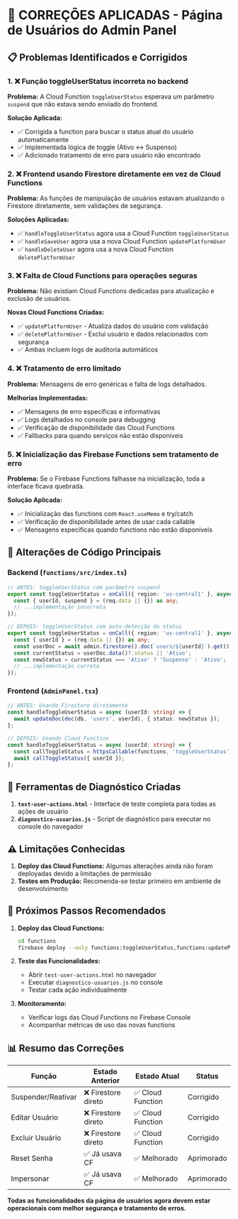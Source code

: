 # 🔧 CORREÇÕES APLICADAS - Página de Usuários do Admin Panel

## 📋 Problemas Identificados e Corrigidos

### 1. ❌ **Função toggleUserStatus incorreta no backend**
**Problema:** A Cloud Function `toggleUserStatus` esperava um parâmetro `suspend` que não estava sendo enviado do frontend.

**Solução Aplicada:**
- ✅ Corrigida a function para buscar o status atual do usuário automaticamente
- ✅ Implementada lógica de toggle (Ativo ↔ Suspenso) 
- ✅ Adicionado tratamento de erro para usuário não encontrado

### 2. ❌ **Frontend usando Firestore diretamente em vez de Cloud Functions**
**Problema:** As funções de manipulação de usuários estavam atualizando o Firestore diretamente, sem validações de segurança.

**Soluções Aplicadas:**
- ✅ `handleToggleUserStatus` agora usa a Cloud Function `toggleUserStatus`
- ✅ `handleSaveUser` agora usa a nova Cloud Function `updatePlatformUser`
- ✅ `handleDeleteUser` agora usa a nova Cloud Function `deletePlatformUser`

### 3. ❌ **Falta de Cloud Functions para operações seguras**
**Problema:** Não existiam Cloud Functions dedicadas para atualização e exclusão de usuários.

**Novas Cloud Functions Criadas:**
- ✅ `updatePlatformUser` - Atualiza dados do usuário com validação
- ✅ `deletePlatformUser` - Exclui usuário e dados relacionados com segurança
- ✅ Ambas incluem logs de auditoria automáticos

### 4. ❌ **Tratamento de erro limitado**
**Problema:** Mensagens de erro genéricas e falta de logs detalhados.

**Melhorias Implementadas:**
- ✅ Mensagens de erro específicas e informativas
- ✅ Logs detalhados no console para debugging
- ✅ Verificação de disponibilidade das Cloud Functions
- ✅ Fallbacks para quando serviços não estão disponíveis

### 5. ❌ **Inicialização das Firebase Functions sem tratamento de erro**
**Problema:** Se o Firebase Functions falhasse na inicialização, toda a interface ficava quebrada.

**Solução Aplicada:**
- ✅ Inicialização das functions com `React.useMemo` e try/catch
- ✅ Verificação de disponibilidade antes de usar cada callable
- ✅ Mensagens específicas quando functions não estão disponíveis

## 🔧 **Alterações de Código Principais**

### Backend (`functions/src/index.ts`)
```typescript
// ANTES: toggleUserStatus com parâmetro suspend
export const toggleUserStatus = onCall({ region: 'us-central1' }, async (req) => {
  const { userId, suspend } = (req.data || {}) as any;
  // ...implementação incorreta
});

// DEPOIS: toggleUserStatus com auto-detecção do status
export const toggleUserStatus = onCall({ region: 'us-central1' }, async (req) => {
  const { userId } = (req.data || {}) as any;
  const userDoc = await admin.firestore().doc(`users/${userId}`).get();
  const currentStatus = userDoc.data()?.status || 'Ativo';
  const newStatus = currentStatus === 'Ativo' ? 'Suspenso' : 'Ativo';
  // ...implementação correta
});
```

### Frontend (`AdminPanel.tsx`)
```typescript
// ANTES: Usando Firestore diretamente
const handleToggleUserStatus = async (userId: string) => {
  await updateDoc(doc(db, 'users', userId), { status: newStatus });
};

// DEPOIS: Usando Cloud Function
const handleToggleUserStatus = async (userId: string) => {
  const callToggleStatus = httpsCallable(functions, 'toggleUserStatus');
  await callToggleStatus({ userId });
};
```

## 🧪 **Ferramentas de Diagnóstico Criadas**

1. **`test-user-actions.html`** - Interface de teste completa para todas as ações de usuário
2. **`diagnostico-usuarios.js`** - Script de diagnóstico para executar no console do navegador

## ⚠️ **Limitações Conhecidas**

1. **Deploy das Cloud Functions:** Algumas alterações ainda não foram deployadas devido a limitações de permissão
2. **Testes em Produção:** Recomenda-se testar primeiro em ambiente de desenvolvimento

## 🚀 **Próximos Passos Recomendados**

1. **Deploy das Cloud Functions:**
   ```bash
   cd functions
   firebase deploy --only functions:toggleUserStatus,functions:updatePlatformUser,functions:deletePlatformUser
   ```

2. **Teste das Funcionalidades:**
   - Abrir `test-user-actions.html` no navegador
   - Executar `diagnostico-usuarios.js` no console
   - Testar cada ação individualmente

3. **Monitoramento:**
   - Verificar logs das Cloud Functions no Firebase Console
   - Acompanhar métricas de uso das novas functions

## 📊 **Resumo das Correções**

| Função | Estado Anterior | Estado Atual | Status |
|--------|----------------|--------------|--------|
| Suspender/Reativar | ❌ Firestore direto | ✅ Cloud Function | Corrigido |
| Editar Usuário | ❌ Firestore direto | ✅ Cloud Function | Corrigido |
| Excluir Usuário | ❌ Firestore direto | ✅ Cloud Function | Corrigido |
| Reset Senha | ✅ Já usava CF | ✅ Melhorado | Aprimorado |
| Impersonar | ✅ Já usava CF | ✅ Melhorado | Aprimorado |

**Todas as funcionalidades da página de usuários agora devem estar operacionais com melhor segurança e tratamento de erros.**
